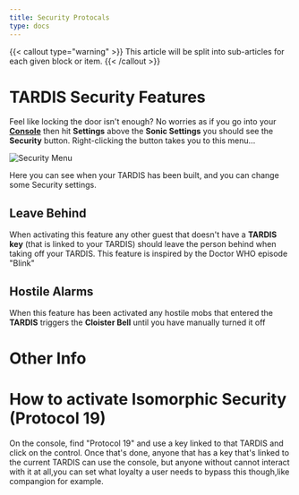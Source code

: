 ```yaml
---
title: Security Protocals
type: docs
---
```


{{< callout type="warning" >}}
  This article will be split into sub-articles for each given block or item.
{{< /callout >}}

# TARDIS Security Features
Feel like locking the door isn't enough? No worries as if you go into your [**Console**](../../blocks/console) then hit **Settings** above the **Sonic Settings** you should see the **Security** button. Right-clicking the button takes you to this menu...

![Security Menu](images/security/securitymenu)

Here you can see when your TARDIS has been built, and you can change some Security settings.

## Leave Behind
When activating this feature any other guest that doesn't have a **TARDIS key** (that is linked to your TARDIS) should leave the person behind when taking off your TARDIS. This feature is inspired by the Doctor WHO episode "Blink"

## Hostile Alarms
When this feature has been activated any hostile mobs that entered the **TARDIS** triggers the **Cloister Bell** until you have manually turned it off

# Other Info
# How to activate Isomorphic Security (Protocol 19)
On the console, find "Protocol 19" and use a key linked to that TARDIS and click on the control. Once that's done, anyone that has a key that's linked to the current TARDIS can use the console, but anyone without cannot interact with it at all,you can set what loyalty a user needs to bypass this though,like compangion for example.
